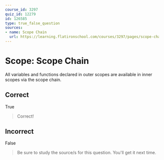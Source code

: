 ```yaml
---
course_id: 3297
quiz_id: 12279
id: 126585
type: true_false_question
sources:
- name: Scope Chain
  url: https://learning.flatironschool.com/courses/3297/pages/scope-chain?module_item_id=143571
---
```


# Scope: Scope Chain

All variables and functions declared in outer scopes are available in inner
scopes via the scope chain.

## Correct

True

> Correct!

## Incorrect

False

> Be sure to study the source/s for this question. You'll get it next time.
